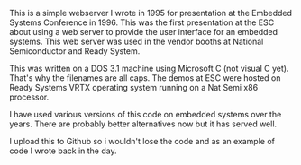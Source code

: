 This is a simple webserver I wrote in 1995 for presentation at the Embedded Systems Conference in 1996. This was the first presentation at the ESC about using a web server to provide the user interface for an embedded systems. This web server was used in the vendor booths at National Semiconductor and Ready System. 

This was written on a DOS 3.1 machine using Microsoft C (not visual C yet). That's why the filenames are all caps. The demos at ESC were hosted on Ready Systems VRTX operating system running on a Nat Semi x86 processor. 

I have used various versions of this code on embedded systems over the years. There are probably better alternatives now but it has served well.

I upload this to Github so i wouldn't lose the code and as an example of code I wrote back in the day.
